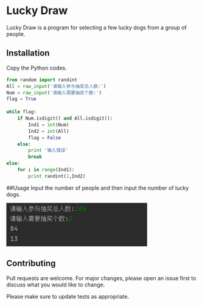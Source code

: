 # Lucky Draw
Lucky Draw is a program for selecting a few lucky dogs from a group of people.
## Installation
Copy the Python codes.
```python
from random import randint
All = raw_input('请输入参与抽奖总人数:')
Num = raw_input('请输入需要抽奖个数:')
flag = True

while flag:
    if Num.isdigit() and All.isdigit():
        Ind1 = int(Num)
        Ind2 = int(All)
        flag = False
    else:
        print '输入错误'
        break
else:
    for i in range(Ind1):
        print randint(1,Ind2)    
```
##Usage
Input the number of people and then input the number of lucky dogs.  


![](QQ图片20200811102535.png)
## Contributing
Pull requests are welcome. For major changes, please open an issue first to discuss what you would like to change.

Please make sure to update tests as appropriate.
